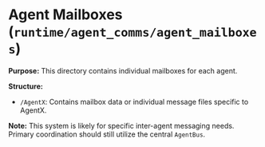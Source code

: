 # Agent Mailboxes (`runtime/agent_comms/agent_mailboxes`)

**Purpose:** This directory contains individual mailboxes for each agent.

**Structure:**

- `/AgentX`: Contains mailbox data or individual message files specific to AgentX.

**Note:** This system is likely for specific inter-agent messaging needs. Primary coordination should still utilize the central `AgentBus`.
